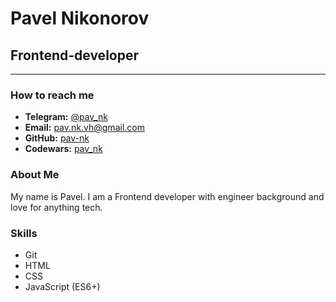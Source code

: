 # Pavel Nikonorov

## Frontend-developer

---

### How to reach me

- **Telegram:** [@pav_nk](https://t.me/pav_nk)
- **Email:** pav.nk.vh@gmail.com
- **GitHub:** [pav-nk](https://github.com/pav-nk)
- **Codewars:** [pav_nk](https://www.codewars.com/users/pav_nk)

### About Me

My name is Pavel. I am a Frontend developer with engineer background and love for anything tech.

### Skills

- Git
- HTML
- CSS
- JavaScript (ES6+)

